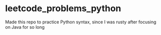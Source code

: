 # leetcode_problems_python

Made this repo to practice Python syntax, since I was rusty after focusing on Java for so long
